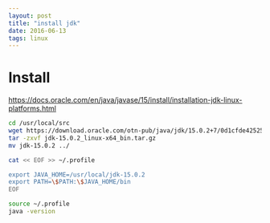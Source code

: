 ```yaml
---
layout: post
title: "install jdk"
date: 2016-06-13
tags: linux
---
```


# Install

<https://docs.oracle.com/en/java/javase/15/install/installation-jdk-linux-platforms.html>

```bash
cd /usr/local/src
wget https://download.oracle.com/otn-pub/java/jdk/15.0.2+7/0d1cfde4252546c6931946de8db48ee2/jdk-15.0.2_linux-x64_bin.tar.gz
tar -zxvf jdk-15.0.2_linux-x64_bin.tar.gz 
mv jdk-15.0.2 ../

cat << EOF >> ~/.profile

export JAVA_HOME=/usr/local/jdk-15.0.2
export PATH=\$PATH:\$JAVA_HOME/bin
EOF

source ~/.profile
java -version
```
